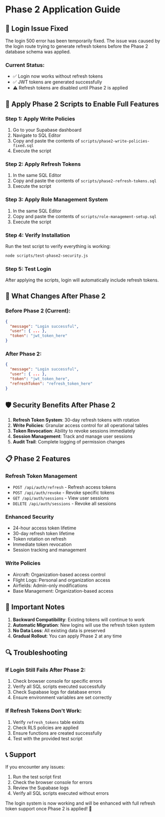 # Phase 2 Application Guide

## 🔧 **Login Issue Fixed**

The login 500 error has been temporarily fixed. The issue was caused by the login route trying to generate refresh tokens before the Phase 2 database schema was applied.

### **Current Status:**
- ✅ Login now works without refresh tokens
- ✅ JWT tokens are generated successfully
- ⚠️ Refresh tokens are disabled until Phase 2 is applied

## 🚀 **Apply Phase 2 Scripts to Enable Full Features**

### **Step 1: Apply Write Policies**

1. Go to your Supabase dashboard
2. Navigate to SQL Editor
3. Copy and paste the contents of `scripts/phase2-write-policies-fixed.sql`
4. Execute the script

### **Step 2: Apply Refresh Tokens**

1. In the same SQL Editor
2. Copy and paste the contents of `scripts/phase2-refresh-tokens.sql`
3. Execute the script

### **Step 3: Apply Role Management System**

1. In the same SQL Editor
2. Copy and paste the contents of `scripts/role-management-setup.sql`
3. Execute the script

### **Step 4: Verify Installation**

Run the test script to verify everything is working:
```bash
node scripts/test-phase2-security.js
```

### **Step 5: Test Login**

After applying the scripts, login will automatically include refresh tokens.

## 🔄 **What Changes After Phase 2**

### **Before Phase 2 (Current):**
```json
{
  "message": "Login successful",
  "user": { ... },
  "token": "jwt_token_here"
}
```

### **After Phase 2:**
```json
{
  "message": "Login successful",
  "user": { ... },
  "token": "jwt_token_here",
  "refreshToken": "refresh_token_here"
}
```

## 🛡️ **Security Benefits After Phase 2**

1. **Refresh Token System**: 30-day refresh tokens with rotation
2. **Write Policies**: Granular access control for all operational tables
3. **Token Revocation**: Ability to revoke sessions immediately
4. **Session Management**: Track and manage user sessions
5. **Audit Trail**: Complete logging of permission changes

## 📋 **Phase 2 Features**

### **Refresh Token Management**
- `POST /api/auth/refresh` - Refresh access tokens
- `POST /api/auth/revoke` - Revoke specific tokens
- `GET /api/auth/sessions` - View user sessions
- `DELETE /api/auth/sessions` - Revoke all sessions

### **Enhanced Security**
- 24-hour access token lifetime
- 30-day refresh token lifetime
- Token rotation on refresh
- Immediate token revocation
- Session tracking and management

### **Write Policies**
- Aircraft: Organization-based access control
- Flight Logs: Personal and organization access
- Airfields: Admin-only modifications
- Base Management: Organization-based access

## 🚨 **Important Notes**

1. **Backward Compatibility**: Existing tokens will continue to work
2. **Automatic Migration**: New logins will use the refresh token system
3. **No Data Loss**: All existing data is preserved
4. **Gradual Rollout**: You can apply Phase 2 at any time

## 🔍 **Troubleshooting**

### **If Login Still Fails After Phase 2:**
1. Check browser console for specific errors
2. Verify all SQL scripts executed successfully
3. Check Supabase logs for database errors
4. Ensure environment variables are set correctly

### **If Refresh Tokens Don't Work:**
1. Verify `refresh_tokens` table exists
2. Check RLS policies are applied
3. Ensure functions are created successfully
4. Test with the provided test script

## 📞 **Support**

If you encounter any issues:
1. Run the test script first
2. Check the browser console for errors
3. Review the Supabase logs
4. Verify all SQL scripts executed without errors

The login system is now working and will be enhanced with full refresh token support once Phase 2 is applied! 🎉
